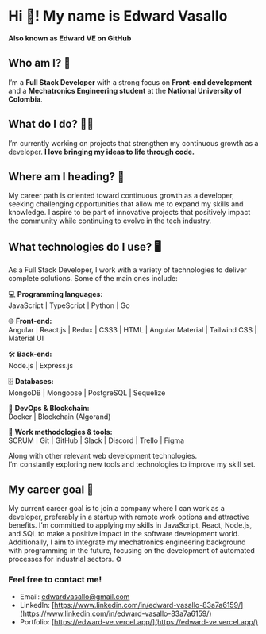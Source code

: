 # Hi 👋! My name is Edward Vasallo  

**Also known as Edward VE on GitHub**

## Who am I? 🚀  

I’m a **Full Stack Developer** with a strong focus on **Front-end development** and a **Mechatronics Engineering student** at the **National University of Colombia**.  

## What do I do? 👨‍💻  

I’m currently working on projects that strengthen my continuous growth as a developer. **I love bringing my ideas to life through code.**  

## Where am I heading? 🚀  

My career path is oriented toward continuous growth as a developer, seeking challenging opportunities that allow me to expand my skills and knowledge. I aspire to be part of innovative projects that positively impact the community while continuing to evolve in the tech industry.  

## What technologies do I use? 🖥️  

As a Full Stack Developer, I work with a variety of technologies to deliver complete solutions. Some of the main ones include:  

💻 **Programming languages:**  
JavaScript | TypeScript | Python | Go  

🌐 **Front-end:**  
Angular | React.js | Redux | CSS3 | HTML | Angular Material | Tailwind CSS | Material UI  

🛠 **Back-end:**  
Node.js | Express.js  

🗄 **Databases:**  
MongoDB | Mongoose | PostgreSQL | Sequelize  

🚀 **DevOps & Blockchain:**  
Docker | Blockchain (Algorand)  

📌 **Work methodologies & tools:**  
SCRUM | Git | GitHub | Slack | Discord | Trello | Figma  

Along with other relevant web development technologies.  
I’m constantly exploring new tools and technologies to improve my skill set.  

## My career goal 🎯  

My current career goal is to join a company where I can work as a developer, preferably in a startup with remote work options and attractive benefits. I’m committed to applying my skills in JavaScript, React, Node.js, and SQL to make a positive impact in the software development world. Additionally, I aim to integrate my mechatronics engineering background with programming in the future, focusing on the development of automated processes for industrial sectors. ⚙️  

### Feel free to contact me!  
- Email: edwardvasallo@gmail.com  
- LinkedIn: [https://www.linkedin.com/in/edward-vasallo-83a7a6159/](https://www.linkedin.com/in/edward-vasallo-83a7a6159/)  
- Portfolio: [https://edward-ve.vercel.app/](https://edward-ve.vercel.app/)  

